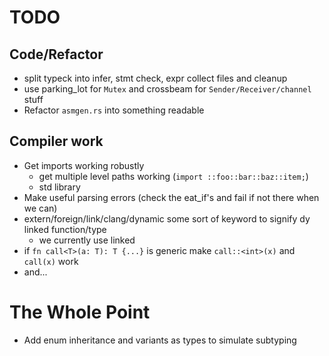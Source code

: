 # TODO

## Code/Refactor
  
  - split typeck into infer, stmt check, expr collect files and cleanup
  - use parking_lot for `Mutex` and crossbeam for `Sender/Receiver/channel` stuff
  - Refactor `asmgen.rs` into something readable

## Compiler work
  - Get imports working robustly
    - get multiple level paths working (`import ::foo::bar::baz::item;`)
    - std library
  - Make useful parsing errors (check the eat_if's and fail if not there when we can)
  - extern/foreign/link/clang/dynamic some sort of keyword to signify dy linked function/type
    - we currently use linked
  - if `fn call<T>(a: T): T {...}` is generic make `call::<int>(x)` and `call(x)` work
  - and...

# The Whole Point

  - Add enum inheritance and variants as types to simulate subtyping
